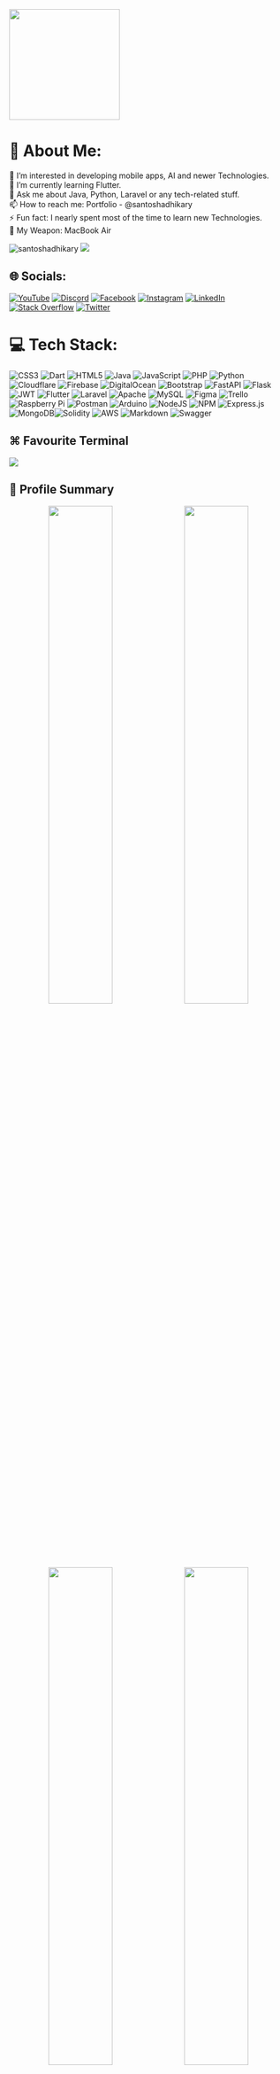 <img height="200px" src="neon_logo.gif"/>

# 💫 About Me:
👀 I’m interested in developing mobile apps, AI and newer Technologies.<br>🌱 I’m currently learning Flutter.<br>💬 Ask me about Java, Python, Laravel or any tech-related stuff.<br>📫 How to reach me: Portfolio - @santoshadhikary<br>⚡ Fun fact: I nearly spent most of the time to learn new Technologies.<br>🔫 My Weapon: MacBook Air

<p align="left"> 
  <img src="https://komarev.com/ghpvc/?username=santoshadhikary&color=orange&style=flat-square" alt="santoshadhikary" /> 
  <img src="https://wakatime.com/badge/user/waka_f47f5e4b-da73-4c92-9c06-2239f836bdec.svg"/>
</p>

## 🌐 Socials:
[![YouTube](https://img.shields.io/badge/YouTube-%23FF0000.svg?logo=YouTube&logoColor=white)](https://youtube.com/@santoshadhikary)
[![Discord](https://img.shields.io/badge/Discord-%234751C4.svg?logo=Discord&logoColor=white)](https://discord.gg/rpT4J7YMGA)
[![Facebook](https://img.shields.io/badge/Facebook-%231877F2.svg?logo=Facebook&logoColor=white)](https://facebook.com/santoshadhikary) [![Instagram](https://img.shields.io/badge/Instagram-%23E4405F.svg?logo=Instagram&logoColor=white)](https://instagram.com/santoshadhikary) [![LinkedIn](https://img.shields.io/badge/LinkedIn-%230077B5.svg?logo=linkedin&logoColor=white)](https://www.linkedin.com/in/sangam-singh-1b21941a0/) [![Stack Overflow](https://img.shields.io/badge/-Stackoverflow-FE7A16?logo=stack-overflow&logoColor=white)](https://stackoverflow.com/users/14620300) [![Twitter](https://img.shields.io/badge/Twitter-%231DA1F2.svg?logo=Twitter&logoColor=white)](https://twitter.com/santoshadhikary)

# 💻 Tech Stack:
![CSS3](https://img.shields.io/badge/css3-%231572B6.svg?style=for-the-badge&logo=css3&logoColor=white) ![Dart](https://img.shields.io/badge/dart-%230175C2.svg?style=for-the-badge&logo=dart&logoColor=white) ![HTML5](https://img.shields.io/badge/html5-%23E34F26.svg?style=for-the-badge&logo=html5&logoColor=white) ![Java](https://img.shields.io/badge/java-%23ED8B00.svg?style=for-the-badge&logo=java&logoColor=white) ![JavaScript](https://img.shields.io/badge/javascript-%23323330.svg?style=for-the-badge&logo=javascript&logoColor=%23F7DF1E) ![PHP](https://img.shields.io/badge/php-%23777BB4.svg?style=for-the-badge&logo=php&logoColor=white) ![Python](https://img.shields.io/badge/python-3670A0?style=for-the-badge&logo=python&logoColor=ffdd54) ![Cloudflare](https://img.shields.io/badge/Cloudflare-F38020?style=for-the-badge&logo=Cloudflare&logoColor=white) ![Firebase](https://img.shields.io/badge/firebase-%23039BE5.svg?style=for-the-badge&logo=firebase) ![DigitalOcean](https://img.shields.io/badge/DigitalOcean-%230167ff.svg?style=for-the-badge&logo=digitalOcean&logoColor=white) ![Bootstrap](https://img.shields.io/badge/bootstrap-%23563D7C.svg?style=for-the-badge&logo=bootstrap&logoColor=white) ![FastAPI](https://img.shields.io/badge/FastAPI-005571?style=for-the-badge&logo=fastapi) ![Flask](https://img.shields.io/badge/flask-%23000.svg?style=for-the-badge&logo=flask&logoColor=white) ![JWT](https://img.shields.io/badge/JWT-black?style=for-the-badge&logo=JSON%20web%20tokens) ![Flutter](https://img.shields.io/badge/Flutter-%2302569B.svg?style=for-the-badge&logo=Flutter&logoColor=white) ![Laravel](https://img.shields.io/badge/laravel-%23FF2D20.svg?style=for-the-badge&logo=laravel&logoColor=white) ![Apache](https://img.shields.io/badge/apache-%23D42029.svg?style=for-the-badge&logo=apache&logoColor=white) ![MySQL](https://img.shields.io/badge/mysql-%2300f.svg?style=for-the-badge&logo=mysql&logoColor=white) 	![Figma](https://img.shields.io/badge/figma-%23F24E1E.svg?style=for-the-badge&logo=figma&logoColor=white) ![Trello](https://img.shields.io/badge/Trello-%23026AA7.svg?style=for-the-badge&logo=Trello&logoColor=white) ![Raspberry Pi](https://img.shields.io/badge/-RaspberryPi-C51A4A?style=for-the-badge&logo=Raspberry-Pi) ![Postman](https://img.shields.io/badge/Postman-FF6C37?style=for-the-badge&logo=postman&logoColor=white) ![Arduino](https://img.shields.io/badge/-Arduino-00979D?style=for-the-badge&logo=Arduino&logoColor=white) ![NodeJS](https://img.shields.io/badge/node.js-6DA55F?style=for-the-badge&logo=node.js&logoColor=white) ![NPM](https://img.shields.io/badge/NPM-%23000000.svg?style=for-the-badge&logo=npm&logoColor=white) ![Express.js](https://img.shields.io/badge/express.js-%23404d59.svg?style=for-the-badge&logo=express&logoColor=%2361DAFB) ![MongoDB](https://img.shields.io/badge/MongoDB-%234ea94b.svg?style=for-the-badge&logo=mongodb&logoColor=white)![Solidity](https://img.shields.io/badge/Solidity-%23363636.svg?style=for-the-badge&logo=solidity&logoColor=white) ![AWS](https://img.shields.io/badge/AWS-%23FF9900.svg?style=for-the-badge&logo=amazon-aws&logoColor=white) ![Markdown](https://img.shields.io/badge/markdown-%23000000.svg?style=for-the-badge&logo=markdown&logoColor=white) ![Swagger](https://img.shields.io/badge/-Swagger-%23Clojure?style=for-the-badge&logo=swagger&logoColor=white)

## ⌘ Favourite Terminal
<p align="left">
  <a href="https://www.warp.dev/">
    <img src="https://img.shields.io/badge/WARP-%23ED8B00.svg?style=for-the-badge&logo=java&logoColor=white" /> 
  </a>
</p>

## 🪪 Profile Summary
<p align="center">
<img width="48%" src="http://github-profile-summary-cards.vercel.app/api/cards/stats?username=santoshadhikary&theme=github_dark"/>
<img width="48%" src="http://github-profile-summary-cards.vercel.app/api/cards/productive-time?username=santoshadhikary&theme=github_dark&utcOffset=8"/>
</p>
<br>
<p align="center">
<img width="48%" src="http://github-profile-summary-cards.vercel.app/api/cards/repos-per-language?username=santoshadhikary&theme=github_dark"/>
<img width="48%" src="http://github-profile-summary-cards.vercel.app/api/cards/most-commit-language?username=santoshadhikary&theme=github_dark"/>
</p>
<br>
<img width="100%" src="http://github-profile-summary-cards.vercel.app/api/cards/profile-details?username=santoshadhikary&theme=github_dark"/>

## 📈 Contribution Graph:
[![Sangam's github activity graph](https://github-readme-activity-graph.vercel.app/graph?username=codersangam&theme=tokyo-night)](https://github.com/codersangam/github-readme-activity-graph)



---

  
<!-- Proudly created with GPRM ( https://gprm.itsvg.in ) -->
